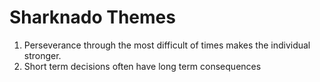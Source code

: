 # Sharknado Themes

1. Perseverance through the most difficult of times makes the individual stronger.
2. Short term decisions often have long term consequences
